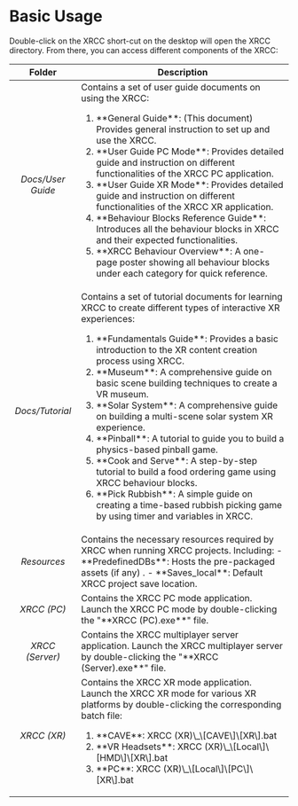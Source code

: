 # Basic Usage

Double-click on the XRCC short-cut on the desktop will open the XRCC directory. From there, you can access different components of the XRCC:

<table>
    <thead>
        <tr>
            <th>Folder</th>
            <th>Description</th>
        </tr>
    </thead>
    <tbody>
        <tr>
            <td><center><i> Docs/User Guide</i></center></td>
            <td>
            Contains a set of user guide documents on using the XRCC: 
            <ol>
                <li>**General Guide**: (This document) Provides general instruction to set up and use the XRCC.</li>
                <li>**User Guide PC Mode**: Provides detailed guide and instruction on different functionalities of the XRCC PC application.</li>
                <li>**User Guide XR Mode**: Provides detailed guide and instruction on different functionalities of the XRCC XR application.</li>
                <li>**Behaviour Blocks Reference Guide**: Introduces all the behaviour blocks in XRCC and their expected functionalities.</li>
                <li>**XRCC Behaviour Overview**: A one-page poster showing all behaviour blocks under each category for quick reference.</li>
            </ol></td>
        </tr>
        <tr>
            <td><center><i>Docs/Tutorial</i></center></td>
            <td>
            Contains a set of tutorial documents for learning XRCC to create different types of interactive XR experiences:
            <ol>
                <li>**Fundamentals Guide**: Provides a basic introduction to the XR content creation process using XRCC.</li>
                <li>**Museum**: A comprehensive guide on basic scene building techniques to create a VR museum.</li>
                <li>**Solar System**: A comprehensive guide on building a multi-scene solar system XR experience.  </li>
                <li>**Pinball**: A tutorial to guide you to build a physics-based pinball game.</li>
                <li>**Cook and Serve**: A step-by-step tutorial to build a food ordering game using XRCC behaviour blocks.</li>
                <li>**Pick Rubbish**: A simple guide on creating a time-based rubbish picking game by using timer and variables in XRCC.</li>
            </ol></td>
        </tr>
        <tr>
            <td><center><i>Resources</i></center></td>
            <td>
            Contains the necessary resources required by XRCC when running XRCC projects. Including: 
            -   **PredefinedDBs**: Hosts the pre-packaged assets (if any) .
            -   **Saves_local**: Default XRCC project save location.  
            </td>
        </tr>
        <tr>
            <td><center><i>XRCC (PC)</i></center></td>
            <td>Contains the XRCC PC mode application. Launch the XRCC PC mode by double-clicking the "**XRCC (PC).exe**" file.</td>
        </tr>
        <tr>
            <td><center><i>XRCC (Server) </i></center></td>
            <td>Contains the XRCC multiplayer server application. Launch the XRCC multiplayer server by double-clicking the "**XRCC (Server).exe**" file.      </td>
        </tr>
        <tr>
            <td><center><i>XRCC (XR) </i></center></td>
            <td>
            Contains the XRCC XR mode application. Launch the XRCC XR mode for various XR platforms by double-clicking the corresponding batch file: 
            <ol>
                <li>**CAVE**: XRCC (XR)\_\[CAVE\]\[XR\].bat</li>
                <li>**VR Headsets**: XRCC (XR)\_\[Local\]\[HMD\]\[XR\].bat</li>
                <li>**PC**: XRCC (XR)\_\[Local\]\[PC\]\[XR\].bat</li>
            </ol>
            </td>
        </tr>
    </tbody>
</table>